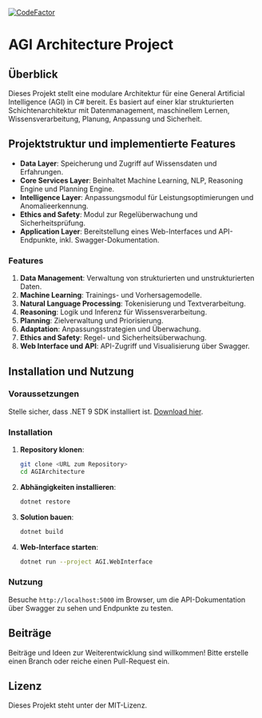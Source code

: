 [![CodeFactor](https://www.codefactor.io/repository/github/josunlp/agiarchitecture/badge)](https://www.codefactor.io/repository/github/josunlp/agiarchitecture)

# AGI Architecture Project

## Überblick

Dieses Projekt stellt eine modulare Architektur für eine General Artificial Intelligence (AGI) in C# bereit. Es basiert auf einer klar strukturierten Schichtenarchitektur mit Datenmanagement, maschinellem Lernen, Wissensverarbeitung, Planung, Anpassung und Sicherheit.

## Projektstruktur und implementierte Features

- **Data Layer**: Speicherung und Zugriff auf Wissensdaten und Erfahrungen.
- **Core Services Layer**: Beinhaltet Machine Learning, NLP, Reasoning Engine und Planning Engine.
- **Intelligence Layer**: Anpassungsmodul für Leistungsoptimierungen und Anomalieerkennung.
- **Ethics and Safety**: Modul zur Regelüberwachung und Sicherheitsprüfung.
- **Application Layer**: Bereitstellung eines Web-Interfaces und API-Endpunkte, inkl. Swagger-Dokumentation.

### Features

1. **Data Management**: Verwaltung von strukturierten und unstrukturierten Daten.
2. **Machine Learning**: Trainings- und Vorhersagemodelle.
3. **Natural Language Processing**: Tokenisierung und Textverarbeitung.
4. **Reasoning**: Logik und Inferenz für Wissensverarbeitung.
5. **Planning**: Zielverwaltung und Priorisierung.
6. **Adaptation**: Anpassungsstrategien und Überwachung.
7. **Ethics and Safety**: Regel- und Sicherheitsüberwachung.
8. **Web Interface und API**: API-Zugriff und Visualisierung über Swagger.

## Installation und Nutzung

### Voraussetzungen

Stelle sicher, dass .NET 9 SDK installiert ist. [Download hier](https://dotnet.microsoft.com/download/dotnet/9.0).

### Installation

1. **Repository klonen**:

   ```bash
   git clone <URL zum Repository>
   cd AGIArchitecture
   ```

2. **Abhängigkeiten installieren**:

   ```bash
   dotnet restore
   ```

3. **Solution bauen**:

   ```bash
   dotnet build
   ```

4. **Web-Interface starten**:

   ```bash
   dotnet run --project AGI.WebInterface
   ```

### Nutzung

Besuche `http://localhost:5000` im Browser, um die API-Dokumentation über Swagger zu sehen und Endpunkte zu testen.

## Beiträge

Beiträge und Ideen zur Weiterentwicklung sind willkommen! Bitte erstelle einen Branch oder reiche einen Pull-Request ein.

## Lizenz

Dieses Projekt steht unter der MIT-Lizenz.
